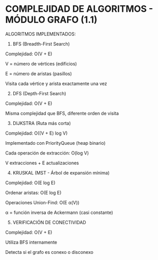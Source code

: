 COMPLEJIDAD DE ALGORITMOS - MÓDULO GRAFO (1.1)
===================================================

ALGORITMOS IMPLEMENTADOS:

1. BFS (Breadth-First Search)

Complejidad: O(V + E)

V = número de vértices (edificios)

E = número de aristas (pasillos)

Visita cada vértice y arista exactamente una vez

2. DFS (Depth-First Search)

Complejidad: O(V + E)

Misma complejidad que BFS, diferente orden de visita

3. DIJKSTRA (Ruta más corta)

Complejidad: O((V + E) log V)

Implementado con PriorityQueue (heap binario)

Cada operación de extracción: O(log V)

V extracciones + E actualizaciones

4. KRUSKAL (MST - Árbol de expansión mínima)

Complejidad: O(E log E)

Ordenar aristas: O(E log E)

Operaciones Union-Find: O(E α(V))

α = función inversa de Ackermann (casi constante)

5. VERIFICACIÓN DE CONECTIVIDAD

Complejidad: O(V + E)

Utiliza BFS internamente

Detecta si el grafo es conexo o disconexo